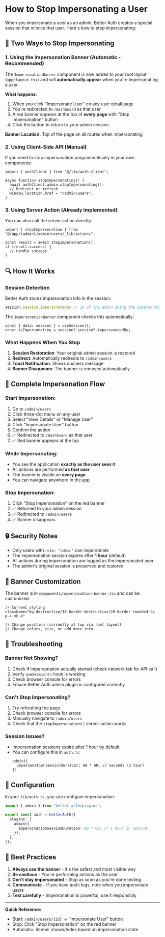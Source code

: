 # How to Stop Impersonating a User

When you impersonate a user as an admin, Better Auth creates a special session that mimics that user. Here's how to stop impersonating:

## 🎯 Two Ways to Stop Impersonating

### 1. **Using the Impersonation Banner** (Automatic - Recommended)

The `ImpersonationBanner` component is now added to your root layout (`app/layout.tsx`) and will **automatically appear** when you're impersonating a user.

**What happens:**
1. When you click "Impersonate User" on any user detail page
2. You're redirected to `/dashboard` as that user
3. A red banner appears at the top of **every page** with "Stop Impersonation" button
4. Click the button to return to your admin session

**Banner Location:** Top of the page on all routes when impersonating

### 2. **Using Client-Side API** (Manual)

If you need to stop impersonation programmatically in your own components:

```tsx
import { authClient } from "@/lib/auth-client";

async function stopImpersonating() {
  await authClient.admin.stopImpersonating();
  // Redirect or refresh
  window.location.href = "/admin/users";
}
```

### 3. **Using Server Action** (Already Implemented)

You can also call the server action directly:

```tsx
import { stopImpersonation } from "@/app/(admin)/admin/users/_lib/actions";

const result = await stopImpersonation();
if (result.success) {
  // Handle success
}
```

## 🔍 How It Works

### Session Detection

Better Auth stores impersonation info in the session:
```typescript
session.session.impersonatedBy // ID of the admin doing the impersonation
```

The `ImpersonationBanner` component checks this automatically:
```tsx
const { data: session } = useSession();
const isImpersonating = session?.session?.impersonatedBy;
```

### What Happens When You Stop

1. **Session Restoration**: Your original admin session is restored
2. **Redirect**: Automatically redirects to `/admin/users`
3. **Toast Notification**: Shows success message
4. **Banner Disappears**: The banner is removed automatically

## 📖 Complete Impersonation Flow

### Start Impersonation:
1. Go to `/admin/users`
2. Click three-dot menu on any user
3. Select "View Details" or "Manage User"
4. Click "Impersonate User" button
5. Confirm the action
6. ✅ Redirected to `/dashboard` as that user
7. ✅ Red banner appears at the top

### While Impersonating:
- You see the application **exactly as the user sees it**
- All actions are performed **as that user**
- The banner is visible on **every page**
- You can navigate anywhere in the app

### Stop Impersonation:
1. Click "Stop Impersonation" on the red banner
2. ✅ Returned to your admin session
3. ✅ Redirected to `/admin/users`
4. ✅ Banner disappears

## 🔒 Security Notes

- Only users with `role: "admin"` can impersonate
- The impersonation session expires after **1 hour** (default)
- All actions during impersonation are logged as the impersonated user
- The admin's original session is preserved and restored

## 🎨 Banner Customization

The banner is in `components/impersonation-banner.tsx` and can be customized:

```tsx
// Current styling
className="bg-destructive/10 border-destructive/20 border rounded-lg p-4 mb-4"

// Change position (currently at top via root layout)
// Change colors, size, or add more info
```

## 🐛 Troubleshooting

### Banner Not Showing?
1. Check if impersonation actually started (check network tab for API call)
2. Verify `useSession()` hook is working
3. Check browser console for errors
4. Ensure Better Auth admin plugin is configured correctly

### Can't Stop Impersonating?
1. Try refreshing the page
2. Check browser console for errors
3. Manually navigate to `/admin/users`
4. Check that the `stopImpersonation()` server action works

### Session Issues?
- Impersonation sessions expire after 1 hour by default
- You can configure this in `auth.ts`:
  ```tsx
  admin({
    impersonationSessionDuration: 60 * 60, // seconds (1 hour)
  })
  ```

## 📝 Configuration

In your `lib/auth.ts`, you can configure impersonation:

```typescript
import { admin } from "better-auth/plugins";

export const auth = betterAuth({
  plugins: [
    admin({
      impersonationSessionDuration: 60 * 60, // 1 hour in seconds
    }),
  ],
});
```

## 🎯 Best Practices

1. **Always use the banner** - It's the safest and most visible way
2. **Be cautious** - You're performing actions as the user
3. **Don't stay impersonated** - Stop as soon as you're done testing
4. **Communicate** - If you have audit logs, note when you impersonate users
5. **Test carefully** - Impersonation is powerful; use it responsibly

---

**Quick Reference:**
- Start: `/admin/users/[id]` → "Impersonate User" button
- Stop: Click "Stop Impersonation" on the red banner
- Automatic: Banner shows/hides based on impersonation state
